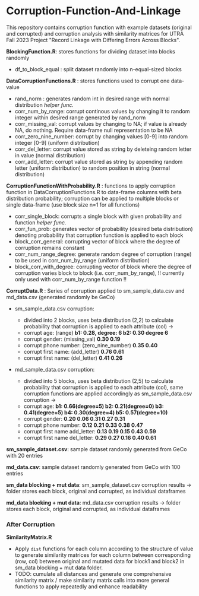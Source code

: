 # Corruption-Function-And-Linkage

This repository contains corruption function with example datasets (original and corrupted) and corruption analysis with similarity matrices for UTRA Fall 2023 Project "Record Linkage with Differing Errors Across Blocks". 

**BlockingFunction.R**: stores functions for dividing dataset into blocks randomly 
- df_to_block_equal : split dataset randomly into n-equal-sized blocks 

**DataCorruptionFunctions.R** : stores functions used to corrupt one data-value 
- rand_norm : generates random int in desired range with normal distribution *helper func.* 
- corr_num_by_range: corrupt continous values by changing it to random integer within desired range generated by rand_norm 
- corr_missing_val: corrupt values by changing to NA; if value is already NA, do nothing. Require data-frame null representation to be NA 
- corr_zero_nine_number: corrupt by changing values [0-9] into random integer [0-9] (uniform distribution) 
- corr_del_letter: corrupt value stored as string by deleteing random letter in value (normal distribution) 
- corr_add_letter: corrupt value stored as string by appending random letter (uniform distribution) to random position in string (normal distribution) 

**CorruptionFunctionWithProbability.R** : functions to apply corruption function in DataCorruptionFunctions.R to data-frame columns with beta distribution probability; corruption can be applied to multiple blocks or single data-frame (use block size n=1 for all functions) 

- corr_single_block: corrupts a single block with given probability and function *helper func.*
- corr_fun_prob: generates vector of probability (desired beta distribution) denoting probability that corruption function is applied to each block
- block_corr_general: corrupting vector of block where the degree of corruption remains constant
- corr_num_range_degree: generate random degree of corruption (range) to be used in corr_num_by_range (uniform distribution) 
- block_corr_with_degree: corrupting vector of block where the degree of corruption varies block to block (i.e. corr_num_by_range), !! currently only used with corr_num_by_range function !! 

**CorruptData.R** : Series of corruption applied to sm_sample_data.csv and md_data.csv (generated randomly be GeCo)

- sm_sample_data.csv corruption:
    * divided into 2 blocks, uses beta distribution (2,2) to calculate probability that corruption is applied to each attribute (col) -> 
    * corrupt age: (range) **b1: 0.28, degree: 6 b2: 0.30 degree 6**
    * corrupt gender: (missing_val) **0.30 0.19**
    * corrupt phone number: (zero_nine_number) **0.35 0.40**
    * corrupt first name: (add_letter) **0.76 0.61**
    * corrupt first name: (del_letter) **0.41 0.26**

- md_sample_data.csv corruption:
    * divided into 5 blocks, uses beta distribution (2,5) to calculate probability that corruption is applied to each attribute (col), same corruption functions are applied accordingly as sm_sample_data.csv corruption -> 
    * corrupt age: **b1: 0.66(degree=5) b2: 0.21(degree=0) b3: 0.41(degree=5) b4: 0.30(degree=4) b5: 0.57(degree=10)**
    * corrupt gender: **0.20 0.06 0.31 0.27 0.31**
    * corrupt phone number: **0.12 0.21 0.33 0.38 0.47**
    * corrupt first name add_letter: **0.13 0.19 0.15 0.43 0.59**
    * corrupt first name del_letter: **0.29 0.27 0.16 0.40 0.61**

**sm_sample_dataset.csv**: sample dataset randomly generated from GeCo with 20 entries 

**md_data.csv**: sample dataset randomly generated from GeCo with 100 entries

**sm_data blocking + mut data**: sm_sample_dataset.csv corruption results -> folder stores each block, original and corrupted, as individual dataframes  

**md_data blocking + mut data**: md_data.csv corruption results -> folder stores each block, original and corrupted, as individual dataframes 


### After Corruption 
**SimilarityMatrix.R** 
* Apply ``dist`` functions for each column according to the structure of value to generate similarity matrices for each column between corresponding (row, col) between original and mutated data for block1 and block2 in sm_data blocking + mut data folder.
* TODO: cumulate all distances and generate one comprehensive similarity matrix / make similarity matrix calls into more general functions to apply repeatedly and enhance readability 

